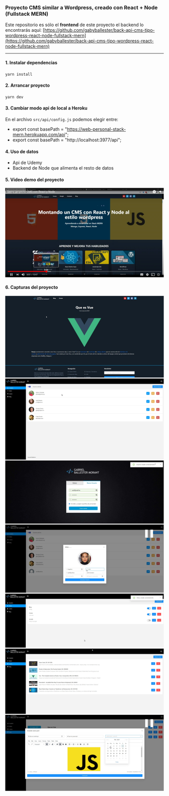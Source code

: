 ### Proyecto CMS similar a Wordpress, creado con React + Node (Fullstack MERN)

Este repositorio es sólo el **frontend** de este proyecto el backend lo encontrarás aquí:
[https://github.com/gabyballester/back-api-cms-tipo-wordpress-react-node-fullstack-mern](https://github.com/gabyballester/back-api-cms-tipo-wordpress-react-node-fullstack-mern)

***
#### 1. Instalar dependencias
`yarn install`
#### 2. Arrancar proyecto
`yarn dev`
#### 3. Cambiar modo api de local a Heroku
En el archivo  `src/api/config.js` podemos elegir entre:
- export const basePath = "https://web-personal-stack-mern.herokuapp.com/api";
- export const basePath = "http://localhost:3977/api";
#### 4. Uso de datos
- Api de Udemy
- Backend de Node que alimenta el resto de datos
#### 5. Video demo del proyecto
[![Proyecto CMS](screenshots/shot1.jpg)](https://youtu.be/ZzGPTRsC9TY)
#### 6. Capturas del proyecto
![Capturas de pantalla 1 del Ecommerce Panel](screenshots/shot2.jpg)
![Capturas de pantalla 1 del Ecommerce Panel](screenshots/shot3.jpg)
![Capturas de pantalla 1 del Ecommerce Panel](screenshots/shot4.jpg)
![Capturas de pantalla 1 del Ecommerce Panel](screenshots/shot5.jpg)
![Capturas de pantalla 1 del Ecommerce Panel](screenshots/shot6.jpg)
![Capturas de pantalla 1 del Ecommerce Panel](screenshots/shot7.jpg)
![Capturas de pantalla 1 del Ecommerce Panel](screenshots/shot8.jpg)

